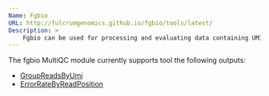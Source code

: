 ```yaml
---
Name: Fgbio
URL: http://fulcrumgenomics.github.io/fgbio/tools/latest/
Description: >
    Fgbio can be used for processing and evaluating data containing UMIs
---
```


The fgbio MultiQC module currently supports tool the following outputs:

* [GroupReadsByUmi](http://fulcrumgenomics.github.io/fgbio/tools/latest/GroupReadsByUmi.html/)
* [ErrorRateByReadPosition](http://fulcrumgenomics.github.io/fgbio/tools/latest/ErrorRateByReadPosition.html/)
